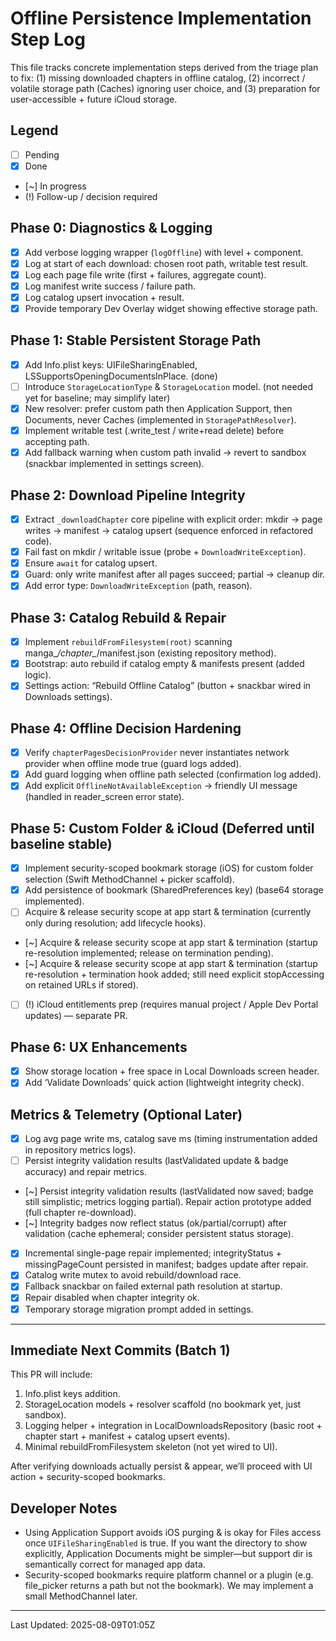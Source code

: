 # Offline Persistence Implementation Step Log

This file tracks concrete implementation steps derived from the triage plan to fix: (1) missing downloaded chapters in offline catalog, (2) incorrect / volatile storage path (Caches) ignoring user choice, and (3) preparation for user-accessible + future iCloud storage.

## Legend
- [ ] Pending
- [x] Done
- [~] In progress
- (!) Follow-up / decision required

## Phase 0: Diagnostics & Logging
- [x] Add verbose logging wrapper (`logOffline`) with level + component.
- [x] Log at start of each download: chosen root path, writable test result.
- [x] Log each page file write (first + failures, aggregate count).
- [x] Log manifest write success / failure path.
- [x] Log catalog upsert invocation + result.
- [x] Provide temporary Dev Overlay widget showing effective storage path.

## Phase 1: Stable Persistent Storage Path
- [x] Add Info.plist keys: UIFileSharingEnabled, LSSupportsOpeningDocumentsInPlace. (done)
- [ ] Introduce `StorageLocationType` & `StorageLocation` model. (not needed yet for baseline; may simplify later)
- [x] New resolver: prefer custom path then Application Support, then Documents, never Caches (implemented in `StoragePathResolver`).
- [x] Implement writable test (.write_test / write+read delete) before accepting path.
- [x] Add fallback warning when custom path invalid → revert to sandbox (snackbar implemented in settings screen).

## Phase 2: Download Pipeline Integrity
- [x] Extract `_downloadChapter` core pipeline with explicit order: mkdir → page writes → manifest → catalog upsert (sequence enforced in refactored code).
- [x] Fail fast on mkdir / writable issue (probe + `DownloadWriteException`).
- [x] Ensure `await` for catalog upsert.
- [x] Guard: only write manifest after all pages succeed; partial -> cleanup dir.
- [x] Add error type: `DownloadWriteException` (path, reason).

## Phase 3: Catalog Rebuild & Repair
- [x] Implement `rebuildFromFilesystem(root)` scanning manga_*/chapter_*/manifest.json (existing repository method).
- [x] Bootstrap: auto rebuild if catalog empty & manifests present (added logic).
- [x] Settings action: “Rebuild Offline Catalog” (button + snackbar wired in Downloads settings).

## Phase 4: Offline Decision Hardening
- [x] Verify `chapterPagesDecisionProvider` never instantiates network provider when offline mode true (guard logs added).
- [x] Add guard logging when offline path selected (confirmation log added).
- [x] Add explicit `OfflineNotAvailableException` -> friendly UI message (handled in reader_screen error state).

## Phase 5: Custom Folder & iCloud (Deferred until baseline stable)
- [x] Implement security-scoped bookmark storage (iOS) for custom folder selection (Swift MethodChannel + picker scaffold).
- [x] Add persistence of bookmark (SharedPreferences key) (base64 storage implemented).
- [ ] Acquire & release security scope at app start & termination (currently only during resolution; add lifecycle hooks).
 - [~] Acquire & release security scope at app start & termination (startup re-resolution implemented; release on termination pending).
 - [~] Acquire & release security scope at app start & termination (startup re-resolution + termination hook added; still need explicit stopAccessing on retained URLs if stored).
- [ ] (!) iCloud entitlements prep (requires manual project / Apple Dev Portal updates) — separate PR.

## Phase 6: UX Enhancements
- [x] Show storage location + free space in Local Downloads screen header.
- [x] Add ‘Validate Downloads’ quick action (lightweight integrity check).

## Metrics & Telemetry (Optional Later)
- [x] Log avg page write ms, catalog save ms (timing instrumentation added in repository metrics logs).
 - [ ] Persist integrity validation results (lastValidated update & badge accuracy) and repair metrics.
 - [~] Persist integrity validation results (lastValidated now saved; badge still simplistic; metrics logging partial). Repair action prototype added (full chapter re-download).
 - [~] Integrity badges now reflect status (ok/partial/corrupt) after validation (cache ephemeral; consider persistent status storage).
 - [x] Incremental single-page repair implemented; integrityStatus + missingPageCount persisted in manifest; badges update after repair.
 - [x] Catalog write mutex to avoid rebuild/download race.
 - [x] Fallback snackbar on failed external path resolution at startup.
 - [x] Repair disabled when chapter integrity ok.
 - [x] Temporary storage migration prompt added in settings.

---
## Immediate Next Commits (Batch 1)
This PR will include:
1. Info.plist keys addition.
2. StorageLocation models + resolver scaffold (no bookmark yet, just sandbox).
3. Logging helper + integration in LocalDownloadsRepository (basic root + chapter start + manifest + catalog upsert events).
4. Minimal rebuildFromFilesystem skeleton (not yet wired to UI).

After verifying downloads actually persist & appear, we’ll proceed with UI action + security-scoped bookmarks.

## Developer Notes
- Using Application Support avoids iOS purging & is okay for Files access once `UIFileSharingEnabled` is true. If you want the directory to show explicitly, Application Documents might be simpler—but support dir is semantically correct for managed app data.
- Security-scoped bookmarks require platform channel or a plugin (e.g. file_picker returns a path but not the bookmark). We may implement a small MethodChannel later.

---
Last Updated: 2025-08-09T01:05Z
